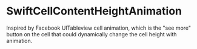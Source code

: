 # SwiftCellContentHeightAnimation
Inspired by Facebook UITableview cell animation, which is the "see more" button on the cell that could dynamically change the cell height with animation.
